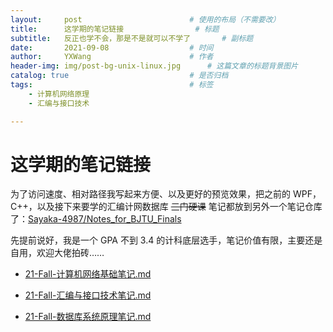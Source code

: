 ```yaml
---
layout:     post   				        # 使用的布局（不需要改）
title:      这学期的笔记链接 				# 标题 
subtitle:   反正也学不会，那是不是就可以不学了		# 副标题
date:       2021-09-08 				    # 时间
author:     YXWang 					    # 作者
header-img: img/post-bg-unix-linux.jpg	 	# 这篇文章的标题背景图片
catalog: true 						    # 是否归档
tags:								    # 标签
    - 计算机网络原理
    - 汇编与接口技术

---
```


# 这学期的笔记链接

为了访问速度、相对路径我写起来方便、以及更好的预览效果，把之前的 WPF，C++，以及接下来要学的汇编计网数据库 ~~三门硬课~~ 笔记都放到另外一个笔记仓库了：[Sayaka-4987/Notes_for_BJTU_Finals](https://github.com/Sayaka-4987/Notes_for_BJTU_Finals)

先提前说好，我是一个 GPA 不到 3.4 的计科底层选手，笔记价值有限，主要还是自用，欢迎大佬拍砖……

- [21-Fall-计算机网络基础笔记.md](https://github.com/Sayaka-4987/Notes_for_BJTU_Finals/blob/main/21-Fall-%E8%AE%A1%E7%AE%97%E6%9C%BA%E7%BD%91%E7%BB%9C%E5%9F%BA%E7%A1%80%E7%AC%94%E8%AE%B0.md)

- [21-Fall-汇编与接口技术笔记.md](https://github.com/Sayaka-4987/Notes_for_BJTU_Finals/blob/main/21-Fall-%E6%B1%87%E7%BC%96%E4%B8%8E%E6%8E%A5%E5%8F%A3%E6%8A%80%E6%9C%AF%E7%AC%94%E8%AE%B0.md)
- [21-Fall-数据库系统原理笔记.md](https://github.com/Sayaka-4987/Notes_for_BJTU_Finals/blob/main/21-Fall-%E6%95%B0%E6%8D%AE%E5%BA%93%E7%B3%BB%E7%BB%9F%E5%8E%9F%E7%90%86%E7%AC%94%E8%AE%B0.md)


